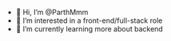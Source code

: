 - 👋 Hi, I’m @ParthMmm
- 👀 I’m interested in a front-end/full-stack role
- 🌱 I’m currently learning more about backend


<!---
ParthMmm/ParthMmm is a ✨ special ✨ repository because its `README.md` (this file) appears on your GitHub profile.
You can click the Preview link to take a look at your changes.
--->
